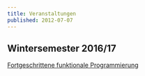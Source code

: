 ```yaml
---
title: Veranstaltungen
published: 2012-07-07
---
```



<!-- ## Sommersemester 2017

[Language-based Security](/teaching/language-based-security.html)
[Konzepte moderner Programmiersprachen](/teaching/concepts-of-modern-programming-languages.html) -->


## Wintersemester 2016/17

[Fortgeschrittene funktionale Programmierung](/teaching/advanced-functional-programming.html)
